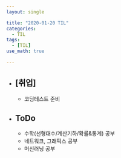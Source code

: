 ```yaml
---
layout: single

title: "2020-01-20 TIL"
categories:
  - TIL
tags:
  - [TIL]
use_math: true
 
---
```




- ## [취업]

  - 코딩테스트 준비
  



- ## ToDo

  - 수학(선형대수/계산기하/확률&통계) 공부
  - 네트워크, 그래픽스 공부
  - 머신러닝 공부
